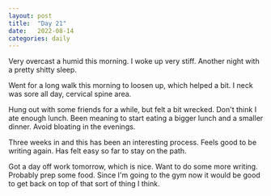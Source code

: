 ```yaml
---
layout: post
title:  "Day 21"
date:   2022-08-14
categories: daily
---	
```

Very overcast a humid this morning. I woke up very stiff. Another night with a pretty shitty sleep.

Went for a long walk this morning to loosen up, which helped a bit. I neck was sore all day, cervical spine area. 

Hung out with some friends for a while, but felt a bit wrecked. Don't think I ate enough lunch. Been meaning to start eating a bigger lunch and a smaller dinner. Avoid bloating in the evenings.

Three weeks in and this has been an interesting process. Feels good to be writing again. Has felt easy so far to stay on the path.

Got a day off work tomorrow, which is nice. Want to do some more writing. Probably prep some food. Since I'm going to the gym now it would be good to get back on top of that sort of thing I think.